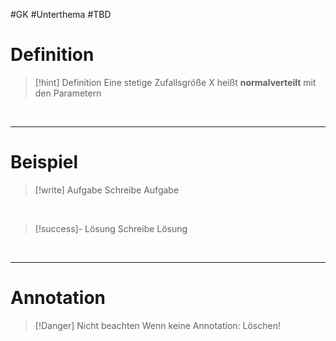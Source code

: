 #GK #Unterthema #TBD 

# Definition

>[!hint] Definition
>Eine stetige Zufallsgröße X heißt **normalverteilt** mit den Parametern

<br>

___
# Beispiel

>[!write] Aufgabe
>Schreibe Aufgabe 

<br>

>[!success]- Lösung
>Schreibe Lösung

<br>

___
# Annotation

>[!Danger] Nicht beachten
>Wenn keine Annotation: Löschen!
